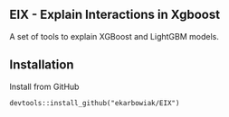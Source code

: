 ## EIX - Explain Interactions in Xgboost
A set of tools to explain XGBoost and LightGBM models.

## Installation

Install from GitHub
```{r}
devtools::install_github("ekarbowiak/EIX")
```

